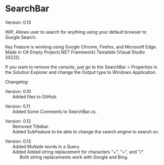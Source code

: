 # SearchBar

Version: 0.13

WIP, Allows user to search for anything using your default browser to Google Search.

Key Feature is working using Google Chrome, Firefox, and Microsoft Edge.<br />
Made in C# Empty Project(.NET Framework) Template [Visual Studio 2022]].

If you want to remove the console, just go to the SearchBar > Properties in the Solution Explorer and change the Output type to Windows Application.

Changelog:

Version: 0.10<br />
&nbsp;&nbsp;&nbsp;&nbsp;&nbsp;&nbsp;Added files to GitHub.

Version: 0.11<br />
&nbsp;&nbsp;&nbsp;&nbsp;&nbsp;&nbsp;Added Some Comments to SearchBar.cs.

Version: 0.12<br />
&nbsp;&nbsp;&nbsp;&nbsp;&nbsp;&nbsp;Removed Titlebar.<br />
&nbsp;&nbsp;&nbsp;&nbsp;&nbsp;&nbsp;Added SubFeature to be able to change the search engine to search on.

Version: 0.13<br />
&nbsp;&nbsp;&nbsp;&nbsp;&nbsp;&nbsp;Added Multiple words in a Query.<br />
&nbsp;&nbsp;&nbsp;&nbsp;&nbsp;&nbsp;Added Added string replacement for characters "+", "=", and "/".<br />
&nbsp;&nbsp;&nbsp;&nbsp;&nbsp;&nbsp;&nbsp;&nbsp;&nbsp;&nbsp;&nbsp;&nbsp;Both string replacements work with Google and Bing.
